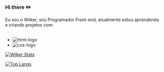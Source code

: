 ### Hi there :pencil2:

Eu sou o Wilker, sou Programador Front-end, atualmente estou aprendendo e criando projetos com: 
<br>
<br>
- <img src="https://img.shields.io/badge/HTML5-E34F26?style=for-the-badge&logo=html5&logoColor=white" alt="html-logo"/> 
- <img src="https://img.shields.io/badge/CSS3-1572B6?style=for-the-badge&logo=css3&logoColor=white" alt="css-logo"/>


[![Wilker Stats](https://github-readme-stats.vercel.app/api?username=wilkeralmeida)](https://github.com/anuraghazra/github-readme-stats)

[![Top Langs](https://github-readme-stats.vercel.app/api/top-langs/?username=wilkeralmeida)](https://github.com/anuraghazra/github-readme-stats)
